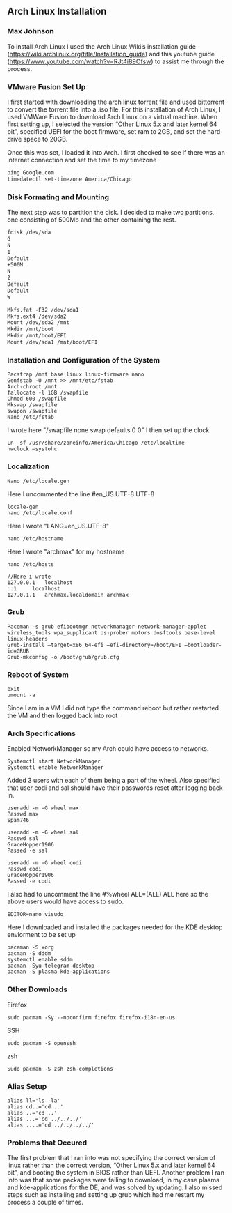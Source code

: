 ## Arch Linux Installation
### Max Johnson

To install Arch Linux I used the Arch Linux Wiki’s installation guide (https://wiki.archlinux.org/title/Installation_guide) and this youtube guide (https://www.youtube.com/watch?v=RJt4i89Ofsw) to assist me through the process.


### VMware Fusion Set Up
I first started with downloading the arch linux torrent file and used bittorrent to convert the torrent file into a .iso file. For this installation of Arch Linux, I used VMWare Fusion to download Arch Linux on a virtual machine. When first setting up, I selected the version “Other Linux 5.x and later kernel 64 bit”, specified UEFI for the boot firmware, set ram to 2GB, and set the hard drive space to 20GB.

Once this was set, I loaded it into Arch. I first checked to see if there was an internet connection and set the time to my timezone
```markdown
ping Google.com
timedatectl set-timezone America/Chicago
```

### Disk Formating and Mounting
The next step was to partition the disk. I decided to make two partitions, one consisting of 500Mb and the other containing the rest. 
```markdown
fdisk /dev/sda
G
N
1
Default
+500M 
N
2
Default
Default
W

Mkfs.fat -F32 /dev/sda1
Mkfs.ext4 /dev/sda2
Mount /dev/sda2 /mnt 
Mkdir /mnt/boot
Mkdir /mnt/boot/EFI
Mount /dev/sda1 /mnt/boot/EFI
```
### Installation and Configuration of the System
```
Pacstrap /mnt base linux linux-firmware nano
Genfstab -U /mnt >> /mnt/etc/fstab
Arch-chroot /mnt
fallocate -l 1GB /swapfile
Chmod 600 /swapfile
Mkswap /swapfile
swapon /swapfile
Nano /etc/fstab 
```
I wrote here "/swapfile none swap defaults 0 0"
I then set up the clock
```
Ln -sf /usr/share/zoneinfo/America/Chicago /etc/localtime 
hwclock —systohc 
```
### Localization
```
Nano /etc/locale.gen
```
Here I uncommented the line #en_US.UTF-8 UTF-8
```
locale-gen
nano /etc/locale.conf
```
Here I wrote "LANG=en_US.UTF-8"
```
nano /etc/hostname 
```
Here I wrote "archmax" for my hostname
```
nano /etc/hosts 

//Here i wrote
127.0.0.1	localhost
::1		localhost
127.0.1.1	archmax.localdomain	archmax
```
### Grub
```
Paceman -s grub efibootmgr networkmanager network-manager-applet wireless_tools wpa_supplicant os-prober motors dosftools base-level linux-headers
Grub-install —target=x86_64-efi —efi-directory=/boot/EFI —bootloader-id=GRUB
Grub-mkconfig -o /boot/grub/grub.cfg
```
### Reboot of System
```
exit
umount -a
```
Since I am in a VM I did not type the command reboot but rather restarted the VM and then logged back into root

### Arch Specifications
Enabled NetworkManager so my Arch could have access to networks.
```
Systemctl start NetworkManager
Systemctl enable NetworkManager
```
Added 3 users with each of them being a part of the wheel. Also specified that user codi and sal should have their passwords reset after logging back in.
```
useradd -m -G wheel max
Passwd max
Spam746

useradd -m -G wheel sal
Passwd sal
GraceHopper1906
Passed -e sal

useradd -m -G wheel codi
Passwd codi
GraceHopper1906
Passed -e codi
```
I also had to uncomment the line #%wheel ALL=(ALL) ALL here so the above users would have access to sudo.
```
EDITOR=nano visudo
```
Here I downloaded and installed the packages needed for the KDE desktop enviorment to be set up
```
paceman -S xorg
pacman -S dddm
systemctl enable sddm
pacman -Syu telegram-desktop 
pacman -S plasma kde-applications
```
### Other Downloads
Firefox
```
sudo pacman -Sy --noconfirm firefox firefox-i18n-en-us
```
SSH
```
sudo pacman -S openssh
```
zsh
```
Sudo pacman -S zsh zsh-completions
```
### Alias Setup
```
alias ll='ls -la'
alias cd..='cd ..'
alias ..='cd ..'
alias ...='cd ../../../'
alias ....='cd ../../../../'
```
### Problems that Occured
The first problem that I ran into was not specifying the correct version of linux rather than the correct version, “Other Linux 5.x and later kernel 64 bit”, and booting the system in BIOS rather than UEFI. Another problem I ran into was that some packages were failing to download, in my case plasma and kde-applications for the DE, and was solved by updating. I also missed steps such as installing and setting up grub which had me restart my process a couple of times.
